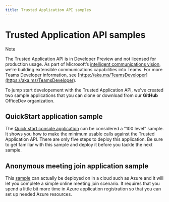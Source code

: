 ```yaml
---
title: Trusted Application API samples
---
```

# Trusted Application API samples

> [!NOTE] 
> The Trusted Application API is in Developer Preview and not licensed for production usage.  As part of Microsoft’s [intelligent communications vision](https://aka.ms/intelligentcommunicationsblog), we’re building extensible communications capabilities into Teams.  For more Teams Developer information, see [https://aka.ms/TeamsDeveloper](https://aka.ms/TeamsDeveloper).

To jump start developement with the Trusted Application API, we've created two sample applications that you can clone or download from our **GitHub** OfficeDev organization.

## QuickStart application sample

The [Quick start console application](https://github.com/OfficeDev/skype-docs/tree/live/Skype/Trusted-Application-API/samples/QuickStartSamples) can be considered a "100 level" sample. It shows you how to make the minimum usable calls against the Trusted Application API. There are only
five steps to deploy this application.  Be sure to get familiar with this sample and deploy it before you tackle the next sample.  

## Anonymous meeting join application sample

This [sample](https://github.com/OfficeDev/skype-docs/tree/live/Skype/Trusted-Application-API/samples/AnonMeetingJoinSamples) can actually be deployed on in a cloud such as Azure and it will let you complete a simple online meeting join scenario. It requires that you
spend a little bit more time in Azure application registration so that you can set up needed Azure resources.
